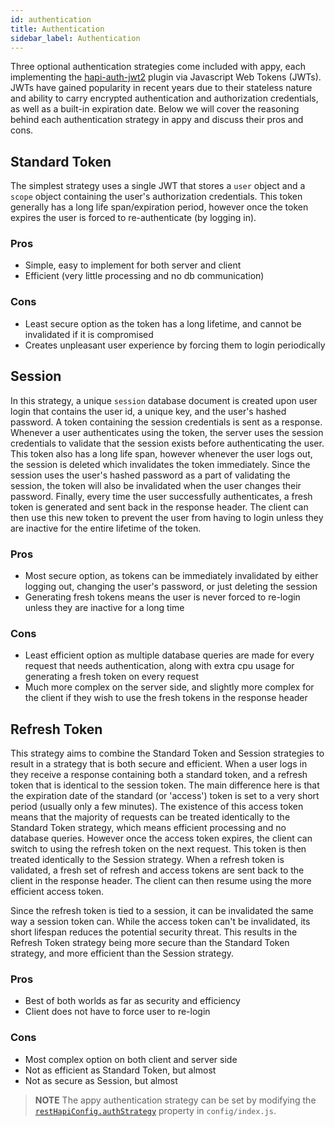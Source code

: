 ```yaml
---
id: authentication
title: Authentication
sidebar_label: Authentication
---
```


Three optional authentication strategies come included with appy, each implementing the [hapi-auth-jwt2](https://www.npmjs.com/package/hapi-auth-jwt2) plugin via Javascript Web Tokens (JWTs). JWTs have gained popularity in recent years due to their stateless nature and ability to carry encrypted authentication and authorization credentials, as well as a built-in expiration date.  Below we will cover the reasoning behind each authentication strategy in appy and discuss their pros and cons.

## Standard Token

The simplest strategy uses a single JWT that stores a ``user`` object and a ``scope`` object containing the user's authorization credentials.  This token generally has a long life span/expiration period, however once the token expires the user is forced to re-authenticate (by logging in).

### Pros
- Simple, easy to implement for both server and client
- Efficient (very little processing and no db communication)

### Cons
- Least secure option as the token has a long lifetime, and cannot be invalidated if it is compromised
- Creates unpleasant user experience by forcing them to login periodically

## Session

In this strategy, a unique ``session`` database document is created upon user login that contains the user id, a unique key, and the user's hashed password.  A token containing the session credentials is sent as a response.  Whenever a user authenticates using the token, the server uses the session credentials to validate that the session exists before authenticating the user.  This token also has a long life span, however whenever the user logs out, the session is deleted which invalidates the token immediately.  Since the session uses the user's hashed password as a part of validating the session, the token will also be invalidated when the user changes their password.  Finally, every time the user successfully authenticates, a fresh token is generated and sent back in the response header.  The client can then use this new token to prevent the user from having to login unless they are inactive for the entire lifetime of the token.

### Pros
- Most secure option, as tokens can be immediately invalidated by either logging out, changing the user's password, or just deleting the session
- Generating fresh tokens means the user is never forced to re-login unless they are inactive for a long time

### Cons
- Least efficient option as multiple database queries are made for every request that needs authentication, along with extra cpu usage for generating a fresh token on every request
- Much more complex on the server side, and slightly more complex for the client if they wish to use the fresh tokens in the response header

## Refresh Token

This strategy aims to combine the Standard Token and Session strategies to result in a strategy that is both secure and efficient.  When a user logs in they receive a response containing both a standard token, and a refresh token that is identical to the session token.  The main difference here is that the expiration date of the standard (or 'access') token is set to a very short period (usually only a few minutes).  The existence of this access token means that the majority of requests can be treated identically to the Standard Token strategy, which means efficient processing and no database queries.  However once the access token expires, the client can switch to using the refresh token on the next request.  This token is then treated identically to the Session strategy.  When a refresh token is validated, a fresh set of refresh and access tokens are sent back to the client in the response header.  The client can then resume using the more efficient access token.  

Since the refresh token is tied to a session, it can be invalidated the same way a session token can.  While the access token can't be invalidated, its short lifespan reduces the potential security threat.  This results in the Refresh Token strategy being more secure than the Standard Token strategy, and more efficient than the Session strategy.

### Pros
- Best of both worlds as far as security and efficiency
- Client does not have to force user to re-login

### Cons
- Most complex option on both client and server side
- Not as efficient as Standard Token, but almost
- Not as secure as Session, but almost


> **NOTE** The appy authentication strategy can be set by modifying the [``restHapiConfig.authStrategy``](https://github.com/JKHeadley/appy-backend/blob/master/config/index.js#L220) property in ``config/index.js``.
